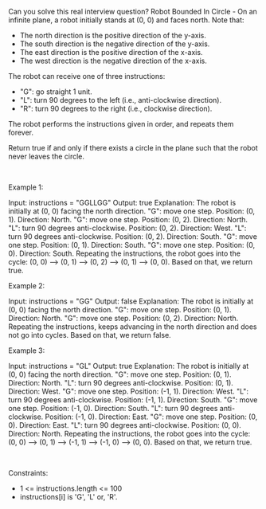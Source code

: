 Can you solve this real interview question? Robot Bounded In Circle - On an infinite plane, a robot initially stands at (0, 0) and faces north. Note that:

 * The north direction is the positive direction of the y-axis.
 * The south direction is the negative direction of the y-axis.
 * The east direction is the positive direction of the x-axis.
 * The west direction is the negative direction of the x-axis.

The robot can receive one of three instructions:

 * "G": go straight 1 unit.
 * "L": turn 90 degrees to the left (i.e., anti-clockwise direction).
 * "R": turn 90 degrees to the right (i.e., clockwise direction).

The robot performs the instructions given in order, and repeats them forever.

Return true if and only if there exists a circle in the plane such that the robot never leaves the circle.

 

Example 1:


Input: instructions = "GGLLGG"
Output: true
Explanation: The robot is initially at (0, 0) facing the north direction.
"G": move one step. Position: (0, 1). Direction: North.
"G": move one step. Position: (0, 2). Direction: North.
"L": turn 90 degrees anti-clockwise. Position: (0, 2). Direction: West.
"L": turn 90 degrees anti-clockwise. Position: (0, 2). Direction: South.
"G": move one step. Position: (0, 1). Direction: South.
"G": move one step. Position: (0, 0). Direction: South.
Repeating the instructions, the robot goes into the cycle: (0, 0) --> (0, 1) --> (0, 2) --> (0, 1) --> (0, 0).
Based on that, we return true.


Example 2:


Input: instructions = "GG"
Output: false
Explanation: The robot is initially at (0, 0) facing the north direction.
"G": move one step. Position: (0, 1). Direction: North.
"G": move one step. Position: (0, 2). Direction: North.
Repeating the instructions, keeps advancing in the north direction and does not go into cycles.
Based on that, we return false.


Example 3:


Input: instructions = "GL"
Output: true
Explanation: The robot is initially at (0, 0) facing the north direction.
"G": move one step. Position: (0, 1). Direction: North.
"L": turn 90 degrees anti-clockwise. Position: (0, 1). Direction: West.
"G": move one step. Position: (-1, 1). Direction: West.
"L": turn 90 degrees anti-clockwise. Position: (-1, 1). Direction: South.
"G": move one step. Position: (-1, 0). Direction: South.
"L": turn 90 degrees anti-clockwise. Position: (-1, 0). Direction: East.
"G": move one step. Position: (0, 0). Direction: East.
"L": turn 90 degrees anti-clockwise. Position: (0, 0). Direction: North.
Repeating the instructions, the robot goes into the cycle: (0, 0) --> (0, 1) --> (-1, 1) --> (-1, 0) --> (0, 0).
Based on that, we return true.


 

Constraints:

 * 1 <= instructions.length <= 100
 * instructions[i] is 'G', 'L' or, 'R'.